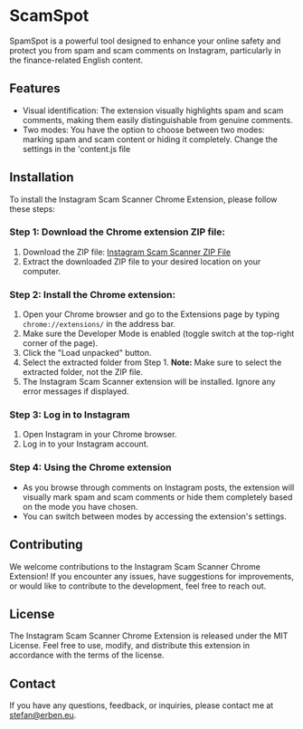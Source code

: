 # ScamSpot

SpamSpot is a powerful tool designed to enhance your online safety and protect you from spam and scam comments on Instagram, particularly in the finance-related English content.

## Features

- Visual identification: The extension visually highlights spam and scam comments, making them easily distinguishable from genuine comments.
- Two modes: You have the option to choose between two modes: marking spam and scam content or hiding it completely. Change the settings in the 'content.js file

## Installation

To install the Instagram Scam Scanner Chrome Extension, please follow these steps:

### Step 1: Download the Chrome extension ZIP file:

1. Download the ZIP file: [Instagram Scam Scanner ZIP File](https://drive.google.com/file/d/1d6cueupDLeb0zFvO-gaRrZ3f2MKdBnVF/view?usp=share_link)
2. Extract the downloaded ZIP file to your desired location on your computer.

### Step 2: Install the Chrome extension:

1. Open your Chrome browser and go to the Extensions page by typing `chrome://extensions/` in the address bar.
2. Make sure the Developer Mode is enabled (toggle switch at the top-right corner of the page).
3. Click the "Load unpacked" button.
4. Select the extracted folder from Step 1.
   **Note:** Make sure to select the extracted folder, not the ZIP file.
5. The Instagram Scam Scanner extension will be installed. Ignore any error messages if displayed.

### Step 3: Log in to Instagram

1. Open Instagram in your Chrome browser.
2. Log in to your Instagram account.

### Step 4: Using the Chrome extension

- As you browse through comments on Instagram posts, the extension will visually mark spam and scam comments or hide them completely based on the mode you have chosen.
- You can switch between modes by accessing the extension's settings.

## Contributing

We welcome contributions to the Instagram Scam Scanner Chrome Extension! If you encounter any issues, have suggestions for improvements, or would like to contribute to the development, feel free to reach out.

## License

The Instagram Scam Scanner Chrome Extension is released under the MIT License. Feel free to use, modify, and distribute this extension in accordance with the terms of the license.

## Contact

If you have any questions, feedback, or inquiries, please contact me at stefan@erben.eu.

